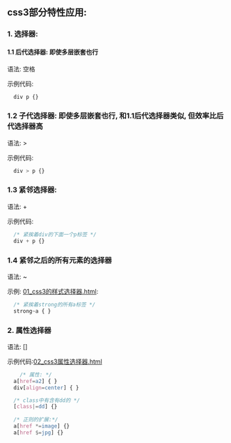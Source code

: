 ## css3部分特性应用:

### 1. 选择器:
#### 1.1 后代选择器: 即使多层嵌套也行
语法: 空格

示例代码:
```css
  div p {}
```

### 1.2 子代选择器: 即使多层嵌套也行, 和1.1后代选择器类似, 但效率比后代选择器高
语法: >

示例代码:
```css
  div > p {}
``` 

### 1.3 紧邻选择器:
语法: +

示例代码: 
```css
  /* 紧挨着div的下面一个p标签 */
  div + p {}
```

### 1.4 紧邻之后的所有元素的选择器
语法: ~

示例: [01_css3的样式选择器.html](./01_css3的样式选择器.html): 
```css
  /* 紧挨着strong的所有a标签 */
  strong~a { }
```
### 2. 属性选择器
语法: []

示例代码:[02_css3属性选择器.html](./02_css3属性选择器.html)
```css
	/* 属性: */
  a[href=a2] { }
  div[align=center] { }

  /* class中有含有dd的 */
  [class|=dd] {}
  
  /* 正则的扩展:*/
  a[href *=image] {}
  a[href $=jpg] {}
```